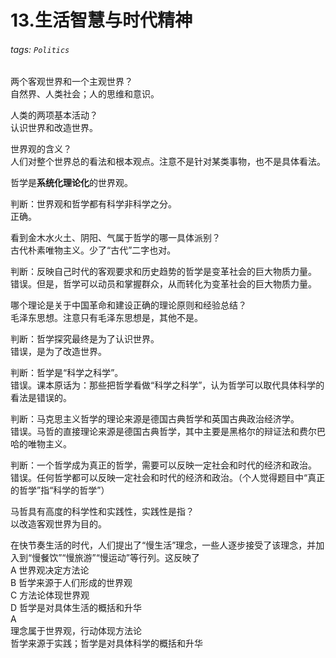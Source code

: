 # 13.生活智慧与时代精神

###### tags: `Politics`

两个客观世界和一个主观世界？  
自然界、人类社会；人的思维和意识。

人类的两项基本活动？  
认识世界和改造世界。

世界观的含义？  
人们对整个世界总的看法和根本观点。注意不是针对某类事物，也不是具体看法。

哲学是**系统化理论化**的世界观。

判断：世界观和哲学都有科学非科学之分。  
正确。

看到金木水火土、阴阳、气属于哲学的哪一具体派别？  
古代朴素唯物主义。少了“古代”二字也对。

判断：反映自己时代的客观要求和历史趋势的哲学是变革社会的巨大物质力量。  
错误。但是，哲学可以动员和掌握群众，从而转化为变革社会的巨大物质力量。

哪个理论是关于中国革命和建设正确的理论原则和经验总结？  
毛泽东思想。注意只有毛泽东思想是，其他不是。

判断：哲学探究最终是为了认识世界。  
错误，是为了改造世界。

判断：哲学是“科学之科学”。  
错误。课本原话为：那些把哲学看做“科学之科学”，认为哲学可以取代具体科学的看法是错误的。

判断：马克思主义哲学的理论来源是德国古典哲学和英国古典政治经济学。  
错误。马哲的直接理论来源是德国古典哲学，其中主要是黑格尔的辩证法和费尔巴哈的唯物主义。

判断：一个哲学成为真正的哲学，需要可以反映一定社会和时代的经济和政治。  
错误。任何哲学都可以反映一定社会和时代的经济和政治。（个人觉得题目中“真正的哲学”指“科学的哲学”）

马哲具有高度的科学性和实践性，实践性是指？  
以改造客观世界为目的。

在快节奏生活的时代，人们提出了“慢生活”理念，一些人逐步接受了该理念，并加入到“慢餐饮”“慢旅游”“慢运动”等行列。这反映了  
A 世界观决定方法论  
B 哲学来源于人们形成的世界观  
C 方法论体现世界观  
D 哲学是对具体生活的概括和升华  
A  
理念属于世界观，行动体现方法论  
哲学来源于实践；哲学是对具体科学的概括和升华